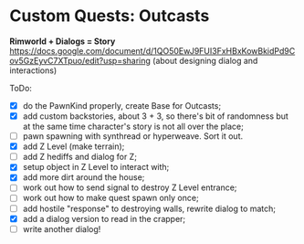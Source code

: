 # Custom Quests: Outcasts
**Rimworld + Dialogs = Story**
<br>https://docs.google.com/document/d/1QO50EwJ9FUI3FxHBxKowBkidPd9Cov5GzEyvC7XTpuo/edit?usp=sharing (about designing dialog and interactions)

ToDo:
- [x] do the PawnKind properly, create Base for Outcasts;
- [x] add custom backstories, about 3 + 3, so there's bit of randomness but at the same time character's story is not all over the place;
- [ ] pawn spawning with synthread or hyperweave. Sort it out.
- [x] add Z Level (make terrain);
- [ ] add Z hediffs and dialog for Z;
- [x] setup object in Z Level to interact with;
- [x] add more dirt around the house;
- [ ] work out how to send signal to destroy Z Level entrance;
- [ ] work out how to make quest spawn only once;
- [ ] add hostile "response" to destroying walls, rewrite dialog to match;
- [x] add a dialog version to read in the crapper;
- [ ] write another dialog!

